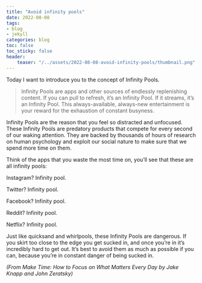 ```yaml
---
title: "Avoid infinity pools"
date: 2022-08-08
tags:
- blog
- jekyll
categories: blog
toc: false
toc_sticky: false
header:
    teaser: "/../assets/2022-08-08-avoid-infinity-pools/thumbnail.png"
---
```


Today I want to introduce you to the concept of Infinity Pools.

> Infinity Pools are apps and other sources of endlessly replenishing content. If
you can pull to refresh, it’s an Infinity Pool. If it streams, it’s an Infinity
Pool. This always-available, always-new entertainment is your reward for the
exhaustion of constant busyness.

Infinity Pools are the reason that you feel so distracted and unfocused. These Infinity Pools are predatory products that compete for every second of our waking attention. They are backed by thousands of hours of research on human psychology and exploit our social nature to make sure that we spend more time on them.

Think of the apps that you waste the most time on, you’ll see that these are all infinity pools:

Instagram? Infinity pool.

Twitter? Infinity pool.

Facebook? Infinity pool.

Reddit? Infinity pool.

Netflix? Infinity pool.

Just like quicksand and whirlpools, these Infinity Pools are dangerous. If you skirt too close to the edge you get sucked in, and once you’re in it’s incredibly hard to get out. It’s best to avoid them as much as possible if you can, because you’re in constant danger of being sucked in.

*(From Make Time: How to Focus on What Matters Every Day by Jake Knapp and John Zeratsky)*